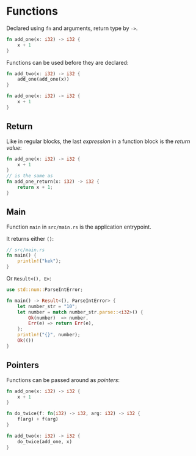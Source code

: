 # Functions

Declared using `fn` and arguments, return type by `->`.

```rust
fn add_one(x: i32) -> i32 {
    x + 1
}
```

Functions can be used before they are declared:

```rust
fn add_two(x: i32) -> i32 {
    add_one(add_one(x))
}

fn add_one(x: i32) -> i32 {
    x + 1
}
```

## Return

Like in regular blocks, the last _expression_ in a function block is the _return value_:

```rust
fn add_one(x: i32) -> i32 {
    x + 1
}
// is the same as
fn add_one_return(x: i32) -> i32 {
    return x + 1;
}
```

## Main

Function `main` in `src/main.rs` is the application entrypoint.

It returns either `()`:

```rust
// src/main.rs
fn main() {
    println!("kek");
}
```

Or `Result<(), E>`:

```rust
use std::num::ParseIntError;

fn main() -> Result<(), ParseIntError> {
    let number_str = "10";
    let number = match number_str.parse::<i32>() {
        Ok(number)  => number,
        Err(e) => return Err(e),
    };
    println!("{}", number);
    Ok(())
}
```

## Pointers

Functions can be passed around as _pointers_:

```rust
fn add_one(x: i32) -> i32 {
    x + 1
}

fn do_twice(f: fn(i32) -> i32, arg: i32) -> i32 {
    f(arg) + f(arg)
}

fn add_two(x: i32) -> i32 {
    do_twice(add_one, x)
}
```
